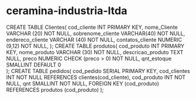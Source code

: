 # ceramina-industria-ltda
CREATE TABLE Clientes(
	cod_cliente INT PRIMARY KEY,
	nome_Cliente VARCHAR (20) NOT NULL,
	sobrenome_cliente VARCHAR(40) NOT NULL,
	endereco_cliente VARCHAR (40) NOT NULL,
	contatos_cliente NUMERIC (9,12) NOT NULL,
);
CREATE TABLE produtos(
	cod_produto INT PRIMARY KEY,
	nome_produto VARCHAR (30) NOT NULL,
	descricao_produto TEXT NULL,
	preco NUMERIC CHECK (preco > 0) NOT NULL,
	qnt_estoque SMALLINT DEFAULT 0	
);
CREATE TABLE pedidos(
	cod_pedido SERIAL PRIMARY KEY,
	cod_clientes INT  NOT NULL REFERENCES clientes(cod_cliente),
	cod_produto INT NOT NULL,
	qnt SMALLINT NOT NULL,
	FOREIGN KEY (cod_produto) REFERENCES produtos (cod_produto)
);
